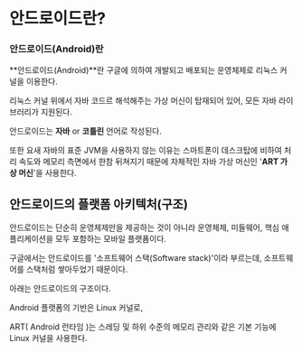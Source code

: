 # 안드로이드란?

### **안드로이드(Android)란**

**안드로이드(Android)**란 구글에 의하여 개발되고 배포되는 운영체제로 리눅스 커널을 이용한다.

리눅스 커널 위에서 자바 코드르 해석해주는 가상 머신이 탑재되어 있어, 모든 자바 라이브러리가 지원된다.

안드로이드는 **자바** or **코틀린** 언어로 작성된다.

또한 요새 자바의 표준 JVM을 사용하지 않는 이유는 스마트폰이 데스크탑에 비하여 처리 속도와 메모리 측면에서 한참 뒤쳐지기 때문에 자체적인 자바 가상 머신인 '**ART 가상 머신**'을 사용한다.

## **안드로이드의 플랫폼 아키텍처(구조)**

안드로이드는 단순히 운영체제만을 제공하는 것이 아니라 운영체제, 미들웨어, 핵심 애플리케이션을 모두 포함하는 모바일 플랫폼이다.

구글에서는 안드로이드를 '소프트웨어 스택(Software stack)'이라 부르는데, 소프트웨어를 스택처럼 쌓아두었기 때문이다.

아래는 안드로이드의 구조이다.

Android 플랫폼의 기반은 Linux 커널로,

ART( Android 런타임 )는 스레딩 및 하위 수준의 메모리 관리와 같은 기본 기능에 Linux 커널을 사용한다.

